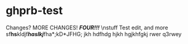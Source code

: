 ghprb-test
==========
Changes? MORE CHANGES! ***FOUR!!!***
\nstuff
Test edit, and more
sf****hs****kldjf***haslkj***fha*;kD*JFHG;
jkh
hdfhdg
hjkh
hgjkhfgkj
rwer
q3rwey
